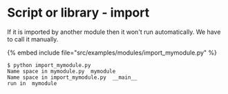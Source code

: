 # Script or library - import



If it is imported by another module then it won't run automatically. We have to call it manually.


{% embed include file="src/examples/modules/import_mymodule.py" %}

```
$ python import_mymodule.py
Name space in mymodule.py  mymodule
Name space in import_mymodule.py  __main__
run in  mymodule
```



